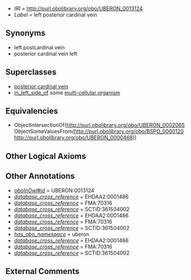  * *IRI* = http://purl.obolibrary.org/obo/UBERON_0013124
 * *Label* = left posterior cardinal vein

## Synonyms

 * left postcardinal vein
 * posterior cardinal vein left

## Superclasses

 * [posterior cardinal vein](../../UBERON/65/UBERON_0002065.md)
 * [in_left_side_of](../../BSPO/20/BSPO_0000120.md) some [multi-cellular organism](../../UBERON/68/UBERON_0000468.md)

## Equivalencies

 * ObjectIntersectionOf(<http://purl.obolibrary.org/obo/UBERON_0002065> ObjectSomeValuesFrom(<http://purl.obolibrary.org/obo/BSPO_0000120> <http://purl.obolibrary.org/obo/UBERON_0000468>))

## Other Logical Axioms


## Other Annotations

 * *[oboInOwl#id](../../id/oboInOwl#id.md)* = UBERON:0013124
 * *[database_cross_reference](../../ef/oboInOwl#hasDbXref.md)* = EHDAA2:0001486
 * *[database_cross_reference](../../ef/oboInOwl#hasDbXref.md)* = FMA:70316
 * *[database_cross_reference](../../ef/oboInOwl#hasDbXref.md)* = SCTID:361504002
 * *[database_cross_reference](../../ef/oboInOwl#hasDbXref.md)* = EHDAA2:0001486
 * *[database_cross_reference](../../ef/oboInOwl#hasDbXref.md)* = FMA:70316
 * *[database_cross_reference](../../ef/oboInOwl#hasDbXref.md)* = SCTID:361504002
 * *[has_obo_namespace](../../ce/oboInOwl#hasOBONamespace.md)* = uberon
 * *[database_cross_reference](../../ef/oboInOwl#hasDbXref.md)* = EHDAA2:0001486
 * *[database_cross_reference](../../ef/oboInOwl#hasDbXref.md)* = FMA:70316
 * *[database_cross_reference](../../ef/oboInOwl#hasDbXref.md)* = SCTID:361504002

## External Comments

